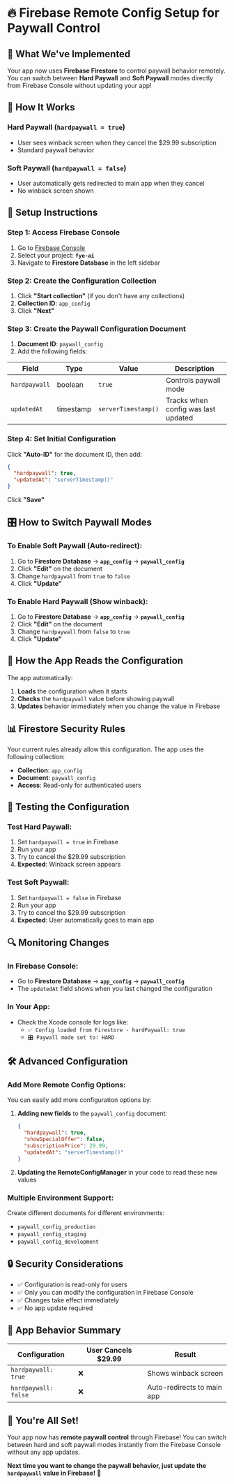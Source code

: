 # 🔥 Firebase Remote Config Setup for Paywall Control

## 🎯 **What We've Implemented**

Your app now uses **Firebase Firestore** to control paywall behavior remotely. You can switch between **Hard Paywall** and **Soft Paywall** modes directly from Firebase Console without updating your app!

## 📱 **How It Works**

### **Hard Paywall** (`hardpaywall = true`)
- User sees winback screen when they cancel the $29.99 subscription
- Standard paywall behavior

### **Soft Paywall** (`hardpaywall = false`) 
- User automatically gets redirected to main app when they cancel
- No winback screen shown

## 🔧 **Setup Instructions**

### **Step 1: Access Firebase Console**
1. Go to [Firebase Console](https://console.firebase.google.com/)
2. Select your project: **`fye-ai`**
3. Navigate to **Firestore Database** in the left sidebar

### **Step 2: Create the Configuration Collection**
1. Click **"Start collection"** (if you don't have any collections)
2. **Collection ID**: `app_config`
3. Click **"Next"**

### **Step 3: Create the Paywall Configuration Document**
1. **Document ID**: `paywall_config`
2. Add the following fields:

| Field | Type | Value | Description |
|-------|------|-------|-------------|
| `hardpaywall` | boolean | `true` | Controls paywall mode |
| `updatedAt` | timestamp | `serverTimestamp()` | Tracks when config was last updated |

### **Step 4: Set Initial Configuration**
Click **"Auto-ID"** for the document ID, then add:

```json
{
  "hardpaywall": true,
  "updatedAt": "serverTimestamp()"
}
```

Click **"Save"**

## 🎛️ **How to Switch Paywall Modes**

### **To Enable Soft Paywall (Auto-redirect):**
1. Go to **Firestore Database** → **`app_config`** → **`paywall_config`**
2. Click **"Edit"** on the document
3. Change `hardpaywall` from `true` to `false`
4. Click **"Update"**

### **To Enable Hard Paywall (Show winback):**
1. Go to **Firestore Database** → **`app_config`** → **`paywall_config`**
2. Click **"Edit"** on the document
3. Change `hardpaywall` from `false` to `true`
4. Click **"Update"**

## 🔄 **How the App Reads the Configuration**

The app automatically:
1. **Loads** the configuration when it starts
2. **Checks** the `hardpaywall` value before showing paywall
3. **Updates** behavior immediately when you change the value in Firebase

## 📊 **Firestore Security Rules**

Your current rules already allow this configuration. The app uses the following collection:
- **Collection**: `app_config`
- **Document**: `paywall_config`
- **Access**: Read-only for authenticated users

## 🚀 **Testing the Configuration**

### **Test Hard Paywall:**
1. Set `hardpaywall = true` in Firebase
2. Run your app
3. Try to cancel the $29.99 subscription
4. **Expected**: Winback screen appears

### **Test Soft Paywall:**
1. Set `hardpaywall = false` in Firebase
2. Run your app
3. Try to cancel the $29.99 subscription
4. **Expected**: User automatically goes to main app

## 🔍 **Monitoring Changes**

### **In Firebase Console:**
- Go to **Firestore Database** → **`app_config`** → **`paywall_config`**
- The `updatedAt` field shows when you last changed the configuration

### **In Your App:**
- Check the Xcode console for logs like:
  - `✅ Config loaded from Firestore - hardPaywall: true`
  - `🎛️ Paywall mode set to: HARD`

## 🛠️ **Advanced Configuration**

### **Add More Remote Config Options:**
You can easily add more configuration options by:

1. **Adding new fields** to the `paywall_config` document:
   ```json
   {
     "hardpaywall": true,
     "showSpecialOffer": false,
     "subscriptionPrice": 29.99,
     "updatedAt": "serverTimestamp()"
   }
   ```

2. **Updating the RemoteConfigManager** in your code to read these new values

### **Multiple Environment Support:**
Create different documents for different environments:
- `paywall_config_production`
- `paywall_config_staging`
- `paywall_config_development`

## 🔒 **Security Considerations**

- ✅ Configuration is read-only for users
- ✅ Only you can modify the configuration in Firebase Console
- ✅ Changes take effect immediately
- ✅ No app update required

## 📱 **App Behavior Summary**

| Configuration | User Cancels $29.99 | Result |
|---------------|-------------------|---------|
| `hardpaywall: true` | ❌ | Shows winback screen |
| `hardpaywall: false` | ❌ | Auto-redirects to main app |

## 🎉 **You're All Set!**

Your app now has **remote paywall control** through Firebase! You can switch between hard and soft paywall modes instantly from the Firebase Console without any app updates.

**Next time you want to change the paywall behavior, just update the `hardpaywall` value in Firebase!** 🚀 